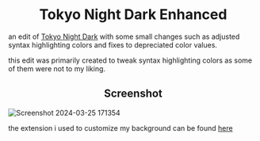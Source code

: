 <h1 align="center">Tokyo Night Dark Enhanced</h1>

an edit of [Tokyo Night Dark](https://marketplace.visualstudio.com/items?itemName=drewxs.tokyo-night-dark) with some small changes such as adjusted syntax highlighting colors and fixes to depreciated color values.

this edit was primarily created to tweak syntax highlighting colors as some of them were not to my liking.

<h2 align="center">Screenshot</h2>

![Screenshot 2024-03-25 171354](https://github.com/Venage5603/Tokyo-Night-Dark-Enhanced/assets/116987090/1805e060-0443-4469-9743-22c3461080b5)

the extension i used to customize my background can be found [here](https://marketplace.visualstudio.com/items?itemName=Katsute.code-background)
